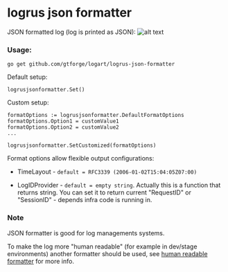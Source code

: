 # logrus json formatter


JSON formatted log (log is printed as JSON):
![alt text](https://github.com/gtforge/logart/blob/master/logrus-json-formatter/readme_files/json-formatter.png "Example")

### Usage:

`go get github.com/gtforge/logart/logrus-json-formatter`

Default setup:
```
logrusjsonformatter.Set()
```

Custom setup:
```
formatOptions := logrusjsonformatter.DefaultFormatOptions
formatOptions.Option1 = customValue1
formatOptions.Option2 = customValue2
...

logrusjsonformatter.SetCustomized(formatOptions)
```

Format options allow flexible output configurations:

- TimeLayout - `default = RFC3339 (2006-01-02T15:04:05Z07:00)`

- LogIDProvider - `default = empty string`.
Actually this is a function that returns string. You can set it to return
current "RequestID" or "SessionID" - depends infra code is running in.


### Note

JSON formatter is good for log managements systems.

To make the log more "human readable" (for example in dev/stage environments)
another formatter should be used, see [human readable formatter](https://github.com/gtforge/logart/tree/master/logrus-human-formatter)
for more info.
